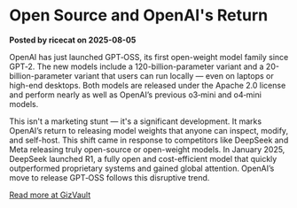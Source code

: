 # Open Source and OpenAI's Return

**Posted by ricecat on 2025-08-05**

OpenAI has just launched GPT‑OSS, its first open-weight model family since GPT‑2. The new models include a 120-billion-parameter variant and a 20-billion-parameter variant that users can run locally — even on laptops or high-end desktops. Both models are released under the Apache 2.0 license and perform nearly as well as OpenAI’s previous o3‑mini and o4‑mini models.

This isn't a marketing stunt — it's a significant development. It marks OpenAI’s return to releasing model weights that anyone can inspect, modify, and self-host. This shift came in response to competitors like DeepSeek and Meta releasing truly open-source or open-weight models. In January 2025, DeepSeek launched R1, a fully open and cost-efficient model that quickly outperformed proprietary systems and gained global attention. OpenAI’s move to release GPT‑OSS follows this disruptive trend.

[Read more at GizVault](https://www.gizvault.com/archives/oss-and-openai-return)